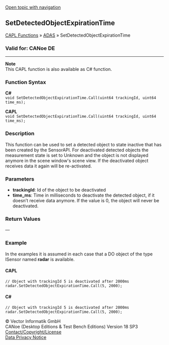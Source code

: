 [Open topic with navigation](../../../../../CANoeDEFamily.htm#Topics/CAPLFunctions/ADAS/Functions/CAPLfunctionSetDetectedObjectExpirationTime.md)

## SetDetectedObjectExpirationTime

[CAPL Functions](../../CAPLfunctions.md) » [ADAS](../CAPLfunctionsADASOverview.md) » SetDetectedObjectExpirationTime

### Valid for: CANoe DE

---

**Note**  
This CAPL function is also available as C# function.

### Function Syntax

**C#**  
`void SetDetectedObjectExpirationTime.Call(uint64 trackingId, uint64 time_ms);`

**CAPL**  
`void SetDetectedObjectExpirationTime.Call(uint64 trackingId, uint64 time_ms);`

### Description

This function can be used to set a detected object to state inactive that has been created by the SensorAPI. For deactivated detected objects the measurement state is set to Unknown and the object is not displayed anymore in the scene window's scene view. If the deactivated object receives data it again will be re-activated.

### Parameters

- **trackingId**: Id of the object to be deactivated
- **time_ms**: Time in milliseconds to deactivate the detected object, if it doesn’t receive data anymore. If the value is 0, the object will never be deactivated.

### Return Values

—

### Example

In the examples it is assumed in each case that a DO object of the type ISensor named **radar** is available.

#### CAPL

```plaintext
// Object with trackingId 5 is deactivated after 2000ms
radar.SetDetectedObjectExpirationTime.Call(5, 2000);
```

#### C#

```plaintext
// Object with trackingId 5 is deactivated after 2000ms
radar.SetDetectedObjectExpirationTime.Call(5, 2000);
```

© Vector Informatik GmbH  
CANoe (Desktop Editions & Test Bench Editions) Version 18 SP3  
[Contact/Copyright/License](../../../Shared/ContactCopyrightLicense.md)  
[Data Privacy Notice](https://www.vector.com/int/en/company/get-info/privacy-policy/)
